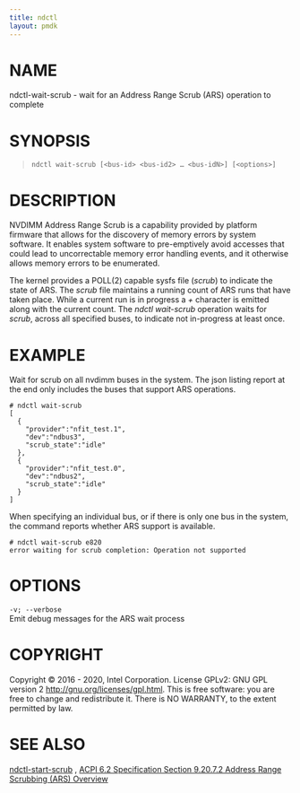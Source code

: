 ```yaml
---
title: ndctl
layout: pmdk
---
```


NAME
====

ndctl-wait-scrub - wait for an Address Range Scrub (ARS) operation to
complete

SYNOPSIS
========

>     ndctl wait-scrub [<bus-id> <bus-id2> …​ <bus-idN>] [<options>]

DESCRIPTION
===========

NVDIMM Address Range Scrub is a capability provided by platform firmware
that allows for the discovery of memory errors by system software. It
enables system software to pre-emptively avoid accesses that could lead
to uncorrectable memory error handling events, and it otherwise allows
memory errors to be enumerated.

The kernel provides a POLL(2) capable sysfs file (*scrub*) to indicate
the state of ARS. The *scrub* file maintains a running count of ARS runs
that have taken place. While a current run is in progress a *+*
character is emitted along with the current count. The *ndctl
wait-scrub* operation waits for *scrub*, across all specified buses, to
indicate not in-progress at least once.

EXAMPLE
=======

Wait for scrub on all nvdimm buses in the system. The json listing
report at the end only includes the buses that support ARS operations.

    # ndctl wait-scrub
    [
      {
        "provider":"nfit_test.1",
        "dev":"ndbus3",
        "scrub_state":"idle"
      },
      {
        "provider":"nfit_test.0",
        "dev":"ndbus2",
        "scrub_state":"idle"
      }
    ]

When specifying an individual bus, or if there is only one bus in the
system, the command reports whether ARS support is available.

    # ndctl wait-scrub e820
    error waiting for scrub completion: Operation not supported

OPTIONS
=======

`-v; --verbose`  
Emit debug messages for the ARS wait process

COPYRIGHT
=========

Copyright © 2016 - 2020, Intel Corporation. License GPLv2: GNU GPL
version 2 <http://gnu.org/licenses/gpl.html>. This is free software: you
are free to change and redistribute it. There is NO WARRANTY, to the
extent permitted by law.

SEE ALSO
========

[ndctl-start-scrub](ndctl-start-scrub.md) , [ACPI 6.2 Specification Section 9.20.7.2 Address
Range Scrubbing (ARS)
Overview](http://www.uefi.org/sites/default/files/resources/ACPI%206_2_A_Sept29.pdf)
